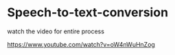 # Speech-to-text-conversion

watch the video for entire process

https://www.youtube.com/watch?v=oW4nWuHnZog
